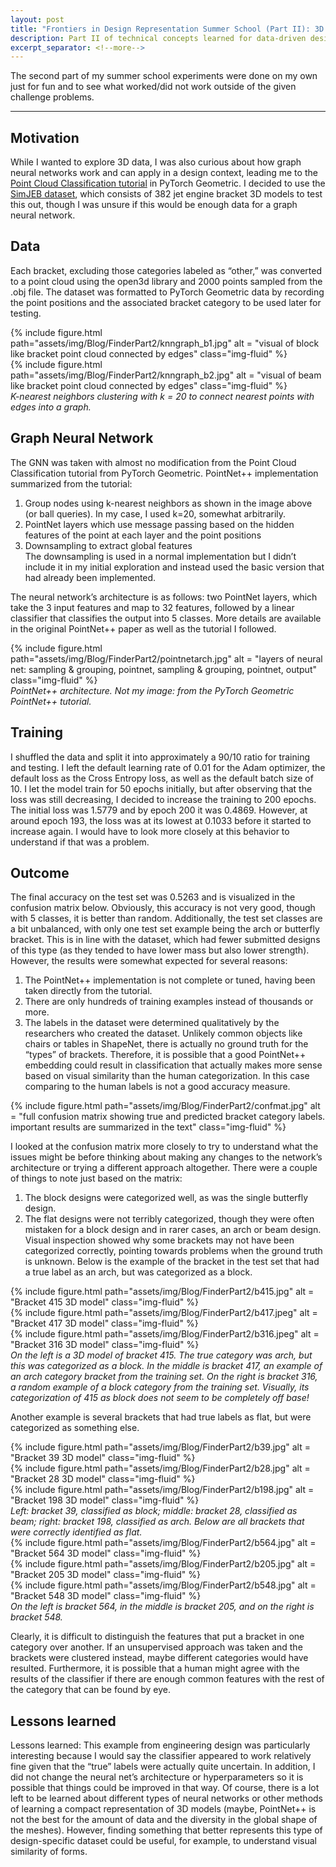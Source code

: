 ```yaml
---
layout: post
title: "Frontiers in Design Representation Summer School (Part II): 3D Point Cloud Classification using Graph Neural Networks"
description: Part II of technical concepts learned for data-driven design
excerpt_separator: <!--more-->
---
```

The second part of my summer school experiments were done on my own just for fun and to see what worked/did not work outside of the given challenge problems.
<!--more-->

---

## Motivation
While I wanted to explore 3D data, I was also curious about how graph neural networks work and can apply in a design context, leading me to the [Point Cloud Classification tutorial](https://colab.research.google.com/drive/1D45E5bUK3gQ40YpZo65ozs7hg5l-eo_U?usp=sharing) in PyTorch Geometric. I decided to use the [SimJEB dataset](https://simjeb.github.io/), which consists of 382 jet engine bracket 3D models to test this out, though I was unsure if this would be enough data for a graph neural network. 

## Data
Each bracket, excluding those categories labeled as “other,” was converted to a point cloud using the open3d library and 2000 points sampled from the .obj file. The dataset was formatted to PyTorch Geometric data by recording the point positions and the associated bracket category to be used later for testing.

<div class="row">
    <div class="col-sm-6 mt-3 mt-md-0">
        {% include figure.html path="assets/img/Blog/FinderPart2/knngraph_b1.jpg" alt = "visual of block like bracket point cloud connected by edges"  class="img-fluid" %}
    </div>
    <div class="col-sm-6 mt-3 mt-md-0">
        {% include figure.html path="assets/img/Blog/FinderPart2/knngraph_b2.jpg" alt = "visual of beam like bracket point cloud connected by edges" class="img-fluid" %}
    </div>
</div>
<div class="caption">
    <i>K-nearest neighbors clustering with k = 20 to connect nearest points with edges into a graph.</i>
</div>

## Graph Neural Network
The GNN was taken with almost no modification from the Point Cloud Classification tutorial from PyTorch Geometric. PointNet++ implementation summarized from the tutorial:  
1. Group nodes using k-nearest neighbors as shown in the image above (or ball queries). In my case, I used k=20, somewhat arbitrarily. 
2. PointNet layers which use message passing based on the hidden features of the point at each layer and the point positions
3. Downsampling to extract global features  
The downsampling is used in a normal implementation but I didn’t include it in my initial exploration and instead used the basic version that had already been implemented.

The neural network’s architecture is as follows: two PointNet layers, which take the 3 input features and map to 32 features, followed by a linear classifier that classifies the output into 5 classes. More details are available in the original PointNet++ paper as well as the tutorial I followed.

<div class="row">
    <div class="col-sm mt-3 mt-md-0">
        {% include figure.html path="assets/img/Blog/FinderPart2/pointnetarch.jpg" alt = "layers of neural net: sampling & grouping, pointnet, sampling & grouping, pointnet, output" class="img-fluid" %}
    </div>
</div>
<div class="caption">
    <i>PointNet++ architecture. Not my image: from the PyTorch Geometric PointNet++ tutorial.</i>  
</div>

## Training
I shuffled the data and split it into approximately a 90/10 ratio for training and testing. I left the default learning rate of 0.01 for the Adam optimizer, the default loss as the Cross Entropy loss, as well as the default batch size of 10. I let the model train for 50 epochs initially, but after observing that the loss was still decreasing, I decided to increase the training to 200 epochs. The initial loss was 1.5779 and by epoch 200 it was 0.4869. However, at around epoch 193, the loss was at its lowest at 0.1033 before it started to increase again. I would have to look more closely at this behavior to understand if that was a problem. 

## Outcome
The final accuracy on the test set was 0.5263 and is visualized in the confusion matrix below. Obviously, this accuracy is not very good, though with 5 classes, it is better than random. Additionally, the test set classes are a bit unbalanced, with only one test set example being the arch or butterfly bracket. This is in line with the dataset, which had fewer submitted designs of this type (as they tended to have lower mass but also lower strength). However, the results were somewhat expected for several reasons:  
1. The PointNet++ implementation is not complete or tuned, having been taken directly from the tutorial. 
2. There are only hundreds of training examples instead of thousands or more. 
3. The labels in the dataset were determined qualitatively by the researchers who created the dataset. Unlikely common objects like chairs or tables in ShapeNet, there is actually no ground truth for the “types” of brackets. Therefore, it is possible that a good PointNet++ embedding could result in classification that actually makes more sense based on visual similarity than the human categorization. In this case comparing to the human labels is not a good accuracy measure.

<div class="row">
    <div class="col-sm mt-3 mt-md-0">
        {% include figure.html path="assets/img/Blog/FinderPart2/confmat.jpg" alt = "full confusion matrix showing true and predicted bracket category labels. important results are summarized in the text"  class="img-fluid" %}
    </div>
</div>

I looked at the confusion matrix more closely to try to understand what the issues might be before thinking about making any changes to the network’s architecture or trying a different approach altogether. There were a couple of things to note just based on the matrix:  
1. The block designs were categorized well, as was the single butterfly design.
2. The flat designs were not terribly categorized, though they were often mistaken for a block design and in rarer cases, an arch or beam design.  
Visual inspection showed why some brackets may not have been categorized correctly, pointing towards problems when the ground truth is unknown. Below is the example of the bracket in the test set that had a true label as an arch, but was categorized as a block.

<div class="row">
    <div class="col-sm-4 mt-3 mt-md-0">
        {% include figure.html path="assets/img/Blog/FinderPart2/b415.jpg" alt = "Bracket 415 3D model"  class="img-fluid" %}
    </div>
    <div class="col-sm-4 mt-3 mt-md-0">
        {% include figure.html path="assets/img/Blog/FinderPart2/b417.jpeg" alt = "Bracket 417 3D model"  class="img-fluid" %}
    </div>
    <div class="col-sm-4 mt-3 mt-md-0">
        {% include figure.html path="assets/img/Blog/FinderPart2/b316.jpeg" alt = "Bracket 316 3D model"  class="img-fluid" %}
    </div>
</div>
<div class="caption">
    <i>On the left is a 3D model of bracket 415. The true category was arch, but this was categorized as a block. In the middle is bracket 417, an example of an arch category bracket from the training set. On the right is bracket 316, a random example of a block category from the training set. Visually, its categorization of 415 as block does not seem to be completely off base!</i>
</div>

Another example is several brackets that had true labels as flat, but were categorized as something else. 

<div class="row">
    <div class="col-sm-4 mt-3 mt-md-0">
        {% include figure.html path="assets/img/Blog/FinderPart2/b39.jpg" alt = "Bracket 39 3D model"  class="img-fluid" %}
    </div>
    <div class="col-sm-4 mt-3 mt-md-0">
        {% include figure.html path="assets/img/Blog/FinderPart2/b28.jpg" alt = "Bracket 28 3D model"  class="img-fluid" %}
    </div>
    <div class="col-sm-4 mt-3 mt-md-0">
        {% include figure.html path="assets/img/Blog/FinderPart2/b198.jpg" alt = "Bracket 198 3D model"  class="img-fluid" %}
    </div>
</div>
<div class="caption">
    <i>Left: bracket 39, classified as block; middle: bracket 28, classified as beam; right: bracket 198, classified as arch. Below are all brackets that were correctly identified as flat.</i>
</div>

<div class="row">
    <div class="col-sm-4 mt-3 mt-md-0">
        {% include figure.html path="assets/img/Blog/FinderPart2/b564.jpg" alt = "Bracket 564 3D model"  class="img-fluid" %}
    </div>
    <div class="col-sm-4 mt-3 mt-md-0">
        {% include figure.html path="assets/img/Blog/FinderPart2/b205.jpg" alt = "Bracket 205 3D model"  class="img-fluid" %}
    </div>
    <div class="col-sm-4 mt-3 mt-md-0">
        {% include figure.html path="assets/img/Blog/FinderPart2/b548.jpg" alt = "Bracket 548 3D model"  class="img-fluid" %}
    </div>
</div>
<div class="caption">
    <i>On the left is bracket 564, in the middle is bracket 205, and on the right is bracket 548.</i>
</div>

Clearly, it is difficult to distinguish the features that put a bracket in one category over another. If an unsupervised approach was taken and the brackets were clustered instead, maybe different categories would have resulted. Furthermore, it is possible that a human might agree with the results of the classifier if there are enough common features with the rest of the category that can be found by eye. 

## Lessons learned
Lessons learned: This example from engineering design was particularly interesting because I would say the classifier appeared to work relatively fine given that the “true” labels were actually quite uncertain. In addition, I did not change the neural net’s architecture or hyperparameters so it is possible that things could be improved in that way. Of course, there is a lot left to be learned about different types of neural networks or other methods of learning a compact representation of 3D models (maybe, PointNet++ is not the best for the amount of data and the diversity in the global shape of the meshes). However, finding something that better represents this type of design-specific dataset could be useful, for example, to understand visual similarity of forms.
